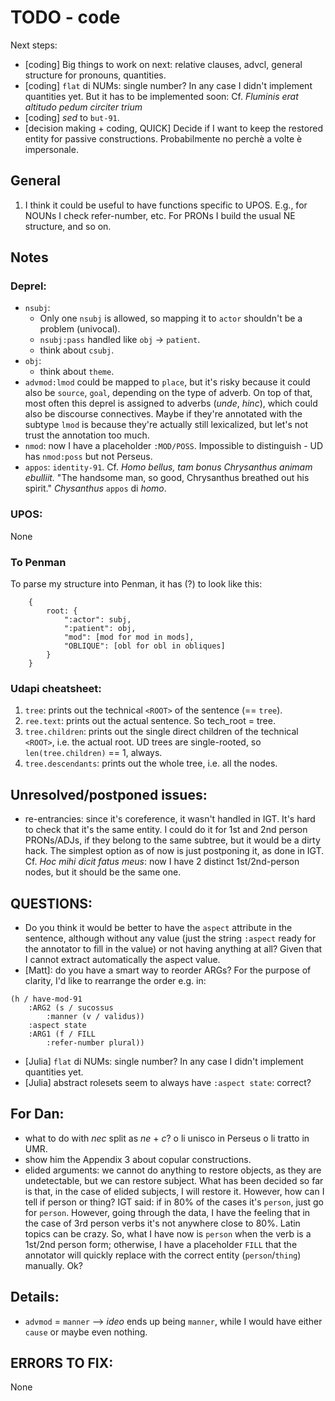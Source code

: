 # TODO - code

Next steps:
- [coding] Big things to work on next: relative clauses, advcl, general structure for pronouns, quantities.
- [coding] `flat` di NUMs: single number? In any case I didn't implement quantities yet. But it has to be implemented soon:
Cf. _Fluminis erat altitudo pedum circiter trium_
- [coding] _sed_ to `but-91`.
- [decision making + coding, QUICK] Decide if I want to keep the restored entity for passive constructions.
Probabilmente no perchè a volte è impersonale.

## General
1. I think it could be useful to have functions specific to UPOS. E.g., for NOUNs I check refer-number, etc.
For PRONs I build the usual NE structure, and so on.

## Notes

### Deprel:
- `nsubj`:
  - Only one `nsubj` is allowed, so mapping it to `actor` shouldn't be a problem (univocal).
  - `nsubj:pass` handled like `obj` -> `patient`.
  - think about `csubj`.
- `obj`:
  - think about `theme`.
- `advmod:lmod` could be mapped to `place`, but it's risky because it could also be `source`, `goal`, depending on the type of adverb.
On top of that, most often this deprel is assigned to adverbs (_unde_, _hinc_), which could also be discourse connectives.
Maybe if they're annotated with the subtype `lmod` is because they're actually still lexicalized, but let's not trust the annotation too much.
- `nmod`: now I have a placeholder `:MOD/POSS`. Impossible to distinguish - UD has `nmod:poss` but not Perseus.
- `appos`: `identity-91`.
Cf. _Homo bellus, tam bonus Chrysanthus animam ebulliit._ "The handsome man, so good, Chrysanthus breathed out his spirit."
_Chysanthus_ `appos` di _homo_.

### UPOS:
None

### To Penman
To parse my structure into Penman, it has (?) to look like this:
```
    {
        root: {
            ":actor": subj,
            ":patient": obj,
            "mod": [mod for mod in mods],
            "OBLIQUE": [obl for obl in obliques]
        }
    }
```

### Udapi cheatsheet:
1. `tree`: prints out the technical `<ROOT>` of the sentence (== `tree`).
2. `ree.text`: prints out the actual sentence. So tech_root = tree.
3. `tree.children`: prints out the single direct children of the technical `<ROOT>`, i.e. the actual root.
UD trees are single-rooted, so `len(tree.children)` == 1, always.
4. `tree.descendants`: prints out the whole tree, i.e. all the nodes.


## Unresolved/postponed issues:
- re-entrancies: since it's coreference, it wasn't handled in IGT. It's hard to check that it's the same entity.
I could do it for 1st and 2nd person PRONs/ADJs, if they belong to the same subtree, but it would be a dirty hack. 
The simplest option as of now is just postponing it, as done in IGT.
Cf. _Hoc mihi dicit fatus meus_: now I have 2 distinct 1st/2nd-person nodes, but it should be the same one.


## QUESTIONS:
- Do you think it would be better to have the `aspect` attribute in the sentence, although without any value (just the string `:aspect` ready for the annotator to fill in the value) or not having anything at all?
Given that I cannot extract automatically the aspect value.
- [Matt]: do you have a smart way to reorder ARGs? For the purpose of clarity, I'd like to rearrange the order e.g. in:

```
(h / have-mod-91
    :ARG2 (s / sucossus
        :manner (v / validus))
    :aspect state
    :ARG1 (f / FILL
        :refer-number plural)) 
```

- [Julia] `flat` di NUMs: single number? In any case I didn't implement quantities yet.
- [Julia] abstract rolesets seem to always have `:aspect state`: correct?

## For Dan:
- what to do with _nec_ split as _ne_ + _c_? o li unisco in Perseus o li tratto in UMR.
- show him the Appendix 3 about copular constructions. 
- elided arguments: we cannot do anything to restore objects, as they are undetectable, but we can restore subject.
What has been decided so far is that, in the case of elided subjects, I will restore it. However, how can I tell if person or thing?
IGT said: if in 80% of the cases it's `person`, just go for `person`.
However, going through the data, I have the feeling that in the case of 3rd person verbs it's not anywhere close to 80%. Latin topics can be crazy.
So, what I have now is `person` when the verb is a 1st/2nd person form;
otherwise, I have a placeholder `FILL` that the annotator will quickly replace with the correct entity (`person`/`thing`) manually. Ok?

## Details:
- `advmod` = `manner` --> _ideo_ ends up being `manner`, while I would have either `cause` or maybe even nothing.

## ERRORS TO FIX:
None